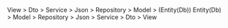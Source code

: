 View > Dto > Service > Json >  Repository > Model > (Entity(Db))
Entity(Db) > Model > Repository > Json > Service > Dto > View 
